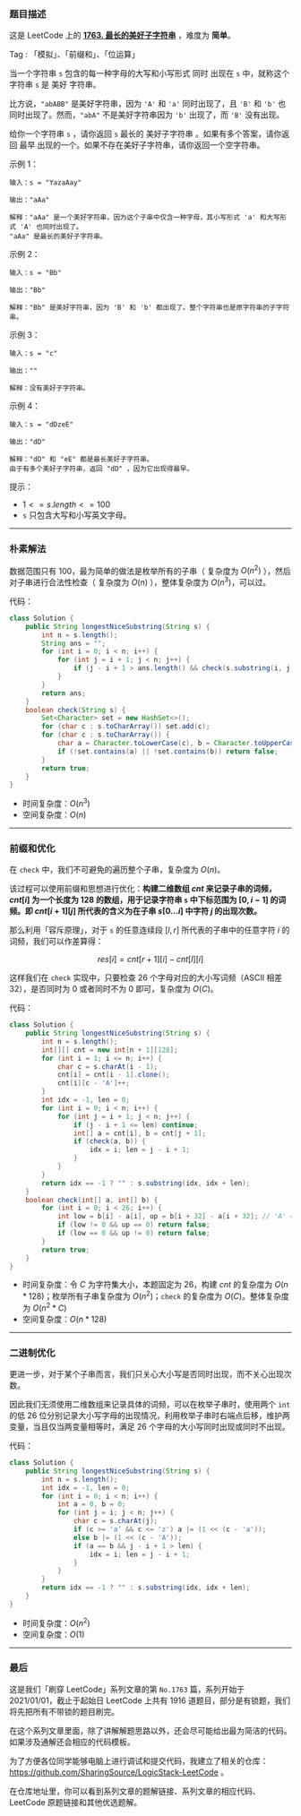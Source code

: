 ### 题目描述

这是 LeetCode 上的 **[1763. 最长的美好子字符串](https://leetcode-cn.com/problems/longest-nice-substring/solution/gong-shui-san-xie-yi-ti-san-jie-po-su-ji-oflj/)** ，难度为 **简单**。

Tag : 「模拟」、「前缀和」、「位运算」



当一个字符串 `s` 包含的每一种字母的大写和小写形式 同时 出现在 `s` 中，就称这个字符串 `s` 是 美好 字符串。

比方说，`"abABB"` 是美好字符串，因为 `'A'` 和 `'a'` 同时出现了，且 `'B'` 和 `'b'` 也同时出现了。然而，`"abA"` 不是美好字符串因为 `'b'` 出现了，而 `'B'` 没有出现。

给你一个字符串 `s` ，请你返回 `s` 最长的 美好子字符串 。如果有多个答案，请你返回 最早 出现的一个。如果不存在美好子字符串，请你返回一个空字符串。


示例 1：
```
输入：s = "YazaAay"

输出："aAa"

解释："aAa" 是一个美好字符串，因为这个子串中仅含一种字母，其小写形式 'a' 和大写形式 'A' 也同时出现了。
"aAa" 是最长的美好子字符串。
```
示例 2：
```
输入：s = "Bb"

输出："Bb"

解释："Bb" 是美好字符串，因为 'B' 和 'b' 都出现了。整个字符串也是原字符串的子字符串。
```
示例 3：
```
输入：s = "c"

输出：""

解释：没有美好子字符串。
```
示例 4：
```
输入：s = "dDzeE"

输出："dD"

解释："dD" 和 "eE" 都是最长美好子字符串。
由于有多个美好子字符串，返回 "dD" ，因为它出现得最早。
```

提示：
* $1 <= s.length <= 100$
* `s` 只包含大写和小写英文字母。

---

### 朴素解法

数据范围只有 $100$，最为简单的做法是枚举所有的子串（ 复杂度为 $O(n^2)$ ），然后对子串进行合法性检查（ 复杂度为 $O(n)$ ），整体复杂度为 $O(n^3)$，可以过。

代码：
```Java
class Solution {
    public String longestNiceSubstring(String s) {
        int n = s.length();
        String ans = "";
        for (int i = 0; i < n; i++) {
            for (int j = i + 1; j < n; j++) {
                if (j - i + 1 > ans.length() && check(s.substring(i, j + 1))) ans = s.substring(i, j + 1);
            }
        }
        return ans;
    }
    boolean check(String s) {
        Set<Character> set = new HashSet<>();
        for (char c : s.toCharArray()) set.add(c);
        for (char c : s.toCharArray()) {
            char a = Character.toLowerCase(c), b = Character.toUpperCase(c);
            if (!set.contains(a) || !set.contains(b)) return false;
        }
        return true;
    }
}
```
* 时间复杂度：$O(n^3)$
* 空间复杂度：$O(n)$

---

### 前缀和优化

在 `check` 中，我们不可避免的遍历整个子串，复杂度为 $O(n)$。

该过程可以使用前缀和思想进行优化：**构建二维数组 $cnt$ 来记录子串的词频，$cnt[i]$ 为一个长度为 $128$ 的数组，用于记录字符串 `s` 中下标范围为 $[0, i - 1]$ 的词频。即 $cnt[i + 1][j]$ 所代表的含义为在子串 $s[0...i]$ 中字符 $j$ 的出现次数。**

那么利用「容斥原理」，对于 `s` 的任意连续段 $[l, r]$ 所代表的子串中的任意字符 $i$ 的词频，我们可以作差算得：

$$
res[i] = cnt[r + 1][i] - cnt[l][i]
$$

这样我们在 `check` 实现中，只要检查 $26$ 个字母对应的大小写词频（ASCII 相差 $32$），是否同时为 $0$ 或者同时不为 $0$ 即可，复杂度为 $O(C)$。

代码：
```Java
class Solution {
    public String longestNiceSubstring(String s) {
        int n = s.length();
        int[][] cnt = new int[n + 1][128];
        for (int i = 1; i <= n; i++) {
            char c = s.charAt(i - 1);
            cnt[i] = cnt[i - 1].clone();
            cnt[i][c - 'A']++;
        }
        int idx = -1, len = 0;
        for (int i = 0; i < n; i++) {
            for (int j = i + 1; j < n; j++) {
                if (j - i + 1 <= len) continue;
                int[] a = cnt[i], b = cnt[j + 1];
                if (check(a, b)) {
                    idx = i; len = j - i + 1;
                }
            }
        }
        return idx == -1 ? "" : s.substring(idx, idx + len);
    }
    boolean check(int[] a, int[] b) {
        for (int i = 0; i < 26; i++) {
            int low = b[i] - a[i], up = b[i + 32] - a[i + 32]; // 'A' = 65、'a' = 97
            if (low != 0 && up == 0) return false;
            if (low == 0 && up != 0) return false;
        }
        return true;
    }
}
```
* 时间复杂度：令 $C$ 为字符集大小，本题固定为 $26$，构建 $cnt$ 的复杂度为 $O(n * 128)$；枚举所有子串复杂度为 $O(n^2)$；`check` 的复杂度为 $O(C)$。整体复杂度为 $O(n^2 * C)$
* 空间复杂度：$O(n * 128)$

---

### 二进制优化

更进一步，对于某个子串而言，我们只关心大小写是否同时出现，而不关心出现次数。

因此我们无须使用二维数组来记录具体的词频，可以在枚举子串时，使用两个 `int` 的低 $26$ 位分别记录大小写字母的出现情况，利用枚举子串时右端点后移，维护两变量，当且仅当两变量相等时，满足 $26$ 个字母的大小写同时出现或同时不出现。

代码：
```Java
class Solution {
    public String longestNiceSubstring(String s) {
        int n = s.length();
        int idx = -1, len = 0;
        for (int i = 0; i < n; i++) {
            int a = 0, b = 0;
            for (int j = i; j < n; j++) {
                char c = s.charAt(j);
                if (c >= 'a' && c <= 'z') a |= (1 << (c - 'a'));
                else b |= (1 << (c - 'A'));
                if (a == b && j - i + 1 > len) {
                    idx = i; len = j - i + 1;
                }
            }
        }
        return idx == -1 ? "" : s.substring(idx, idx + len);
    }
}
```
* 时间复杂度：$O(n^2)$
* 空间复杂度：$O(1)$

---

### 最后

这是我们「刷穿 LeetCode」系列文章的第 `No.1763` 篇，系列开始于 2021/01/01，截止于起始日 LeetCode 上共有 1916 道题目，部分是有锁题，我们将先把所有不带锁的题目刷完。

在这个系列文章里面，除了讲解解题思路以外，还会尽可能给出最为简洁的代码。如果涉及通解还会相应的代码模板。

为了方便各位同学能够电脑上进行调试和提交代码，我建立了相关的仓库：https://github.com/SharingSource/LogicStack-LeetCode 。

在仓库地址里，你可以看到系列文章的题解链接、系列文章的相应代码、LeetCode 原题链接和其他优选题解。

